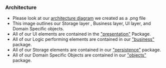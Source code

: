### Architecture

- Please look at our [architecture diagram](https://code.cs.umanitoba.ca/3350-winter-2021-a01/weBudget/-/blob/master/Documentation/architecture.png) we created as a .png file
- This image outlines our Storage layer , Business layer, UI layer,  and Domain Specific objects.
- All of our UI elements are contained in the ["presentation"](https://code.cs.umanitoba.ca/3350-winter-2021-a01/weBudget/-/tree/master/app/src/main/java/com/comp3350/webudget/presentation) Package.
- All of our Logic performing elements are contained in our ["business"](https://code.cs.umanitoba.ca/3350-winter-2021-a01/weBudget/-/tree/master/app/src/main/java/com/comp3350/webudget/business) package.
- All of our Storage elements are contained in our ["persistence"](https://code.cs.umanitoba.ca/3350-winter-2021-a01/weBudget/-/tree/master/app/src/main/java/com/comp3350/webudget/persistence) package.
- All of our Domain Specific Objects are contained in our ["objects"](https://code.cs.umanitoba.ca/3350-winter-2021-a01/weBudget/-/tree/master/app/src/main/java/com/comp3350/webudget/objects) package.
